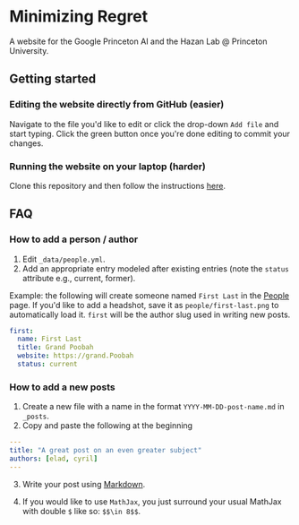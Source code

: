 # Minimizing Regret

A website for the Google Princeton AI and the Hazan Lab @ Princeton University.

## Getting started

### Editing the website directly from GitHub (easier)
Navigate to the file you'd like to edit or click the drop-down `Add file` and start typing. Click the green button once you're done editing to commit your changes.

### Running the website on your laptop (harder)
Clone this repository and then follow the instructions [here](https://jekyllrb.com/docs/).

## FAQ

### How to add a person / author
1. Edit `_data/people.yml`.
2. Add an appropriate entry modeled after existing entries (note the `status` attribute e.g., current, former).

Example: the following will create someone named `First Last` in the [People](https://minregret.github.io/people) page. If you'd like to add a headshot, save it as `people/first-last.png` to automatically load it. `first` will be the author slug used in writing new posts.
```yaml
first:
  name: First Last
  title: Grand Poobah
  website: https://grand.Poobah
  status: current
```

### How to add a new posts
1. Create a new file with a name in the format `YYYY-MM-DD-post-name.md` in `_posts`.
2. Copy and paste the following at the beginning
```yaml
---
title: "A great post on an even greater subject"
authors: [elad, cyril]
---
```
3. Write your post using [Markdown](https://www.markdownguide.org/basic-syntax/).

4. If you would like to use `MathJax`, you just surround your usual MathJax with double `$` like so: `$$\in 8$$`.
